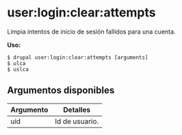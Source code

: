 # user:login:clear:attempts
Limpia intentos de inicio de sesión fallidos para una cuenta.

**Uso:**
```
$ drupal user:login:clear:attempts [arguments]
$ ulca  
$ uslca  
```

## Argumentos disponibles
Argumento | Detalles
---------|-------------
uid | Id de usuario.
